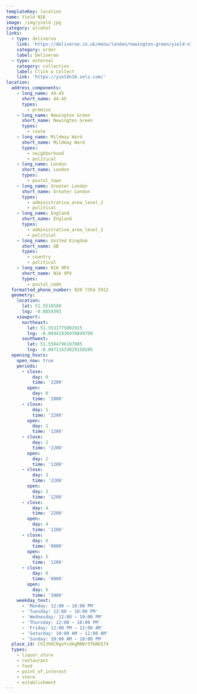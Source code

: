 ```yaml
---
templateKey: location
name: Yield N16
image: /img/yield.jpg
category: alcohol
links:
  - type: deliveroo
    link: 'https://deliveroo.co.uk/menu/london/newington-green/yield-n16'
    category: order
    label: Deliveroo
  - type: external
    category: collection
    label: Click & Collect
    link: 'https://yieldn16.selz.com/'
location:
  address_components:
    - long_name: 44-45
      short_name: 44-45
      types:
        - premise
    - long_name: Newington Green
      short_name: Newington Green
      types:
        - route
    - long_name: Mildmay Ward
      short_name: Mildmay Ward
      types:
        - neighborhood
        - political
    - long_name: London
      short_name: London
      types:
        - postal_town
    - long_name: Greater London
      short_name: Greater London
      types:
        - administrative_area_level_2
        - political
    - long_name: England
      short_name: England
      types:
        - administrative_area_level_1
        - political
    - long_name: United Kingdom
      short_name: GB
      types:
        - country
        - political
    - long_name: N16 9PX
      short_name: N16 9PX
      types:
        - postal_code
  formatted_phone_number: 020 7354 5912
  geometry:
    location:
      lat: 51.5518588
      lng: -0.0859393
    viewport:
      northeast:
        lat: 51.5531775802915
        lng: -0.08441836970849798
      southwest:
        lat: 51.5504796197085
        lng: -0.08711633029150205
  opening_hours:
    open_now: true
    periods:
      - close:
          day: 0
          time: '2200'
        open:
          day: 0
          time: '1000'
      - close:
          day: 1
          time: '2200'
        open:
          day: 1
          time: '1200'
      - close:
          day: 2
          time: '2200'
        open:
          day: 2
          time: '1200'
      - close:
          day: 3
          time: '2200'
        open:
          day: 3
          time: '1200'
      - close:
          day: 4
          time: '2200'
        open:
          day: 4
          time: '1200'
      - close:
          day: 6
          time: '0000'
        open:
          day: 5
          time: '1200'
      - close:
          day: 0
          time: '0000'
        open:
          day: 6
          time: '1000'
    weekday_text:
      - 'Monday: 12:00 – 10:00 PM'
      - 'Tuesday: 12:00 – 10:00 PM'
      - 'Wednesday: 12:00 – 10:00 PM'
      - 'Thursday: 12:00 – 10:00 PM'
      - 'Friday: 12:00 PM – 12:00 AM'
      - 'Saturday: 10:00 AM – 12:00 AM'
      - 'Sunday: 10:00 AM – 10:00 PM'
  place_id: ChIJHXC0goYcdkgRN8r5TbNk574
  types:
    - liquor_store
    - restaurant
    - food
    - point_of_interest
    - store
    - establishment
---
```

